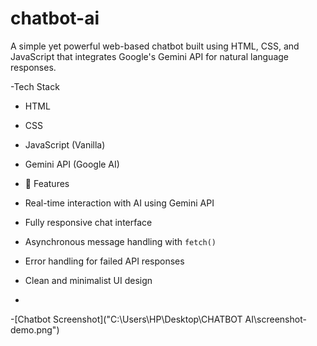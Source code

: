 # chatbot-ai
A simple yet powerful web-based chatbot built using HTML, CSS, and JavaScript that integrates Google's Gemini API for natural language responses.

-Tech Stack

- HTML
- CSS
- JavaScript (Vanilla)
- Gemini API (Google AI)

- 🧠 Features

- Real-time interaction with AI using Gemini API
- Fully responsive chat interface
- Asynchronous message handling with `fetch()`
- Error handling for failed API responses
- Clean and minimalist UI design
- 
-[Chatbot Screenshot]("C:\Users\HP\Desktop\CHATBOT AI\screenshot-demo.png")
